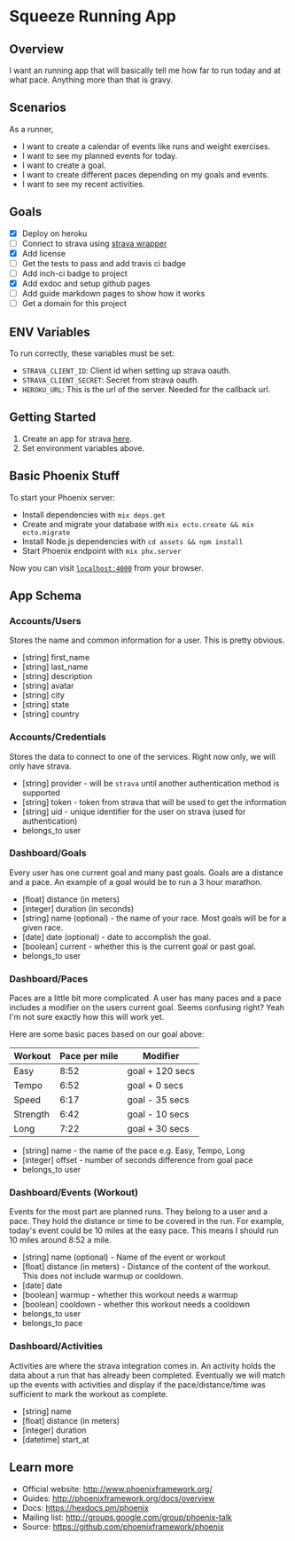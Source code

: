 # Squeeze Running App

## Overview

I want an running app that will basically tell me how far to run today and at what pace. Anything more than that is gravy.

## Scenarios

As a runner,

- I want to create a calendar of events like runs and weight exercises.
- I want to see my planned events for today.
- I want to create a goal.
- I want to create different paces depending on my goals and events.
- I want to see my recent activities.

## Goals

- [x] Deploy on heroku
- [ ] Connect to strava using [strava wrapper](https://github.com/slashdotdash/strava)
- [x] Add license
- [ ] Get the tests to pass and add travis ci badge
- [ ] Add inch-ci badge to project
- [x] Add exdoc and setup github pages
- [ ] Add guide markdown pages to show how it works
- [ ] Get a domain for this project

## ENV Variables

To run correctly, these variables must be set:

  * `STRAVA_CLIENT_ID`: Client id when setting up strava oauth.
  * `STRAVA_CLIENT_SECRET`: Secret from strava oauth.
  * `HEROKU_URL`: This is the url of the server. Needed for the callback url.

## Getting Started

  1. Create an app for strava [here](https://developers.strava.com).
  2. Set environment variables above.

## Basic Phoenix Stuff

To start your Phoenix server:

  * Install dependencies with `mix deps.get`
  * Create and migrate your database with `mix ecto.create && mix ecto.migrate`
  * Install Node.js dependencies with `cd assets && npm install`
  * Start Phoenix endpoint with `mix phx.server`

Now you can visit [`localhost:4000`](http://localhost:4000) from your browser.

## App Schema

### Accounts/Users

Stores the name and common information for a user. This is pretty obvious.

- [string] first_name
- [string] last_name
- [string] description
- [string] avatar
- [string] city
- [string] state
- [string] country

### Accounts/Credentials

Stores the data to connect to one of the services. Right now only, we will only have strava.

- [string] provider - will be `strava` until another authentication method is supported
- [string] token - token from strava that will be used to get the information
- [string] uid - unique identifier for the user on strava (used for authentication)
- belongs_to user

### Dashboard/Goals

Every user has one current goal and many past goals. Goals are a distance and a
pace. An example of a goal would be to run a 3 hour marathon.

- [float] distance (in meters)
- [integer] duration (in seconds)
- [string] name (optional) - the name of your race. Most goals will be for a given race.
- [date] date (optional) - date to accomplish the goal.
- [boolean] current - whether this is the current goal or past goal.
- belongs_to user

### Dashboard/Paces

Paces are a little bit more complicated. A user has many paces and a pace
includes a modifier on the users current goal. Seems confusing right? Yeah I'm
not sure exactly how this will work yet.

Here are some basic paces based on our goal above:

|Workout             |Pace per mile       |Modifier            |
|--------------------|--------------------|--------------------|
|Easy                |8:52                |goal + 120 secs     |
|Tempo               |6:52                |goal + 0 secs       |
|Speed               |6:17                |goal - 35 secs      |
|Strength            |6:42                |goal - 10 secs      |
|Long                |7:22                |goal + 30 secs      |

- [string] name - the name of the pace e.g. Easy, Tempo, Long
- [integer] offset - number of seconds difference from goal pace
- belongs_to user

### Dashboard/Events (Workout)

Events for the most part are planned runs. They belong to a user and a pace.
They hold the distance or time to be covered in the run. For example, today's
event could be 10 miles at the easy pace. This means I should run 10 miles
around 8:52 a mile.

- [string] name (optional) - Name of the event or workout
- [float] distance (in meters) - Distance of the content of the workout. This does not include warmup or cooldown.
- [date] date
- [boolean] warmup - whether this workout needs a warmup
- [boolean] cooldown - whether this workout needs a cooldown
- belongs_to user
- belongs_to pace

### Dashboard/Activities

Activities are where the strava integration comes in. An activity holds the data
about a run that has already been completed. Eventually we will match up the
events with activities and display if the pace/distance/time was sufficient to
mark the workout as complete.

- [string] name
- [float] distance (in meters)
- [integer] duration
- [datetime] start_at

## Learn more

  * Official website: http://www.phoenixframework.org/
  * Guides: http://phoenixframework.org/docs/overview
  * Docs: https://hexdocs.pm/phoenix
  * Mailing list: http://groups.google.com/group/phoenix-talk
  * Source: https://github.com/phoenixframework/phoenix
